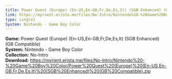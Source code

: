 ```yaml
---
title: Power Quest (Europe) (En-US,En-GB,Fr,De,Es,It) (SGB Enhanced) (GB Compatible)
link: https://myrient.erista.me/files/No-Intro/Nintendo%20-%20Game%20Boy%20Color/Power%20Quest%20(Europe)%20(En-US,En-GB,Fr,De,Es,It)%20(SGB%20Enhanced)%20(GB%20Compatible).zip
type: single1
System: Nintendo - Game Boy Color
---
```

<b>Game:</b> Power Quest (Europe) (En-US,En-GB,Fr,De,Es,It) (SGB Enhanced) (GB Compatible)<br>
<b>System:</b> Nintendo - Game Boy Color<br>
<b>Collection:</b> No-Intro<br>
<b>Download:</b> https://myrient.erista.me/files/No-Intro/Nintendo%20-%20Game%20Boy%20Color/Power%20Quest%20(Europe)%20(En-US,En-GB,Fr,De,Es,It)%20(SGB%20Enhanced)%20(GB%20Compatible).zip